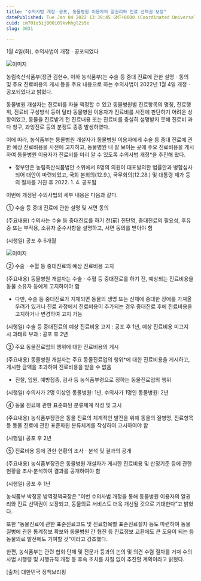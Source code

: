 ```yaml
---
title: "수의사법 개정ㆍ공포, 동물병원 이용자의 알권리와 진료 선택권 보장"
datePublished: Tue Jan 04 2022 13:39:45 GMT+0000 (Coordinated Universal Time)
cuid: cm701o5ij000i09kvhhgl2s5e
slug: 3031

---
```



1월 4일(화), 수의사법이 개정ㆍ공포되었다

![이미지](https://cdn.hashnode.com/res/hashnode/image/upload/v1739251889085/288a1131-a153-4019-a942-724ae5b9a319.jpeg)

농림축산식품부(장관 김현수, 이하 농식품부)는 수술 등 중대 진료에 관한 설명ㆍ동의 및 주요 진료비용의 게시 등을 주요 내용으로 하는 수의사법이 2022년 1월 4일 개정ㆍ공포되었다고 밝혔다.

동물병원 개설자는 진료비를 자율 책정할 수 있고 동물병원별 진료항목의 명칭, 진료행위, 진료비 구성방식 등이 달라 동물병원 이용자가 진료비를 사전에 판단하기 어려운 상황이었고, 동물을 진료받기 전 진료내용 또는 진료비를 충실히 설명받지 못해 진료비 과다 청구, 과잉진료 등의 분쟁도 종종 발생하였다.

이에 따라, 농식품부는 동물병원 개설자가 동물병원 이용자에게 수술 등 중대 진료에 관한 예상 진료비용을 사전에 고지하고, 동물병원 내 잘 보이는 곳에 주요 진료비용을 게시하여 동물병원 이용자가 진료비를 미리 알 수 있도록 수의사법 개정*을 추진해 왔다.

* 정부안은 농림축산식품법안 소위에서 8명의 의원이 대표발의한 법률안과 병합심사되어 대안이 마련되었고, 국회 본회의(12.9.), 국무회의(12.28.) 및 대통령 재가 등의 절차를 거친 후 2022. 1. 4. 공포됨

이번에 개정된 수의사법의 세부 내용은 다음과 같다.

① 수술 등 중대 진료에 관한 설명 및 서면 동의

(주요내용) 수의사는 수술 등 중대진료를 하기 전(前) 진단명, 중대진료의 필요성, 후유증 또는 부작용, 소유자 준수사항을 설명하고, 서면 동의를 받아야 함

(시행일) 공포 후 6개월

![이미지](https://cdn.hashnode.com/res/hashnode/image/upload/v1739251891114/e340bb06-6245-4a43-a8be-329470722e4c.jpeg)

② 수술ㆍ수혈 등 중대진료의 예상 진료비용 고지

(주요내용) 동물병원 개설자는 수술ㆍ수혈 등 중대진료를 하기 전, 예상되는 진료비용을 동물 소유자 등에게 고지하여야 함

* 다만, 수술 등 중대진료가 지체되면 동물의 생명 또는 신체에 중대한 장애를 가져올 우려가 있거나 진료 과정에서 진료비용이 추가되는 경우 중대진료 후에 진료비용을 고지하거나 변경하여 고지 가능

(시행일) 수술 등 중대진료의 예상 진료비용 고지 : 공포 후 1년, 예상 진료비용 미고지 시 과태료 부과 : 공포 후 2년

③ 주요 동물진료업의 행위에 대한 진료비용의 게시

(주요내용) 동물병원 개설자는 주요 동물진료업의 행위*에 대한 진료비용을 게시하고, 게시한 금액을 초과하여 진료비용을 받을 수 없음

* 진찰, 입원, 예방접종, 검사 등 농식품부령으로 정하는 동물진료업의 행위

(시행일) 수의사가 2명 이상인 동물병원: 1년, 수의사가 1명인 동물병원: 2년

④ 동물 진료에 관한 표준화된 분류체계 작성 및 고시

(주요내용) 농식품부장관은 동물 진료의 체계적인 발전을 위해 동물의 질병명, 진료항목 등 동물 진료에 관한 표준화된 분류체계를 작성하여 고시하여야 함

(시행일) 공포 후 2년

⑤ 진료비용 등에 관한 현황의 조사ㆍ분석 및 결과의 공개

(주요내용) 농식품부장관은 동물병원 개설자가 게시한 진료비용 및 산정기준 등에 관한 현황을 조사·분석하여 결과를 공개하여야 함

(시행일) 공포 후 1년

농식품부 박정훈 방역정책국장은 "이번 수의사법 개정을 통해 동물병원 이용자의 알권리와 진료 선택권이 보장되고, 동물의료 서비스도 더욱 개선될 것으로 기대한다”고 밝혔다.

또한 "동물진료에 관한 표준진료코드 및 진료항목별 표준진료절차 등도 마련하여 동물 질병에 관한 통계정보 확보와 동물병원 간 협진 등 진료정보 교환에도 큰 도움이 되는 등 동물의료 발전에도 기여할 것"이라고 강조했다.

한편, 농식품부는 관련 협회·단체 및 전문가 등과의 논의 및 의견 수렴 절차를 거쳐 수의사법 시행령 및 시행규칙 개정 등 후속 조치를 차질 없이 추진할 계획이라고 밝혔다.

[출처] 대한민국 정책브리핑